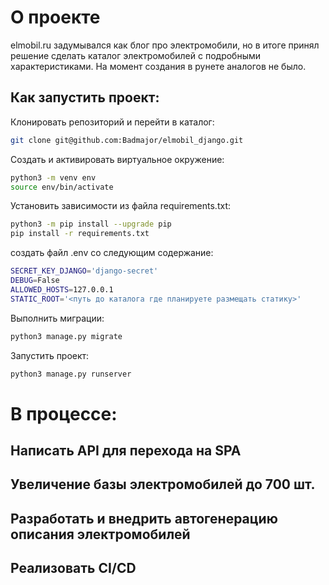 # О проекте

elmobil.ru задумывался как блог про электромобили, 
но в итоге принял решение сделать каталог электромобилей
с подробными характеристиками. На момент создания в рунете 
аналогов не было.

## Как запустить проект:
Клонировать репозиторий и перейти в каталог:
```bash
git clone git@github.com:Badmajor/elmobil_django.git
```

Cоздать и активировать виртуальное окружение:

```bash
python3 -m venv env
source env/bin/activate
```
Установить зависимости из файла requirements.txt:
```bash
python3 -m pip install --upgrade pip
pip install -r requirements.txt
```

создать файл .env  со следующим содержание:
```bash
SECRET_KEY_DJANGO='django-secret'
DEBUG=False
ALLOWED_HOSTS=127.0.0.1
STATIC_ROOT='<путь до каталога где планируете размещать статику>'
```

Выполнить миграции:
```bash
python3 manage.py migrate
```
Запустить проект:
```bash
python3 manage.py runserver
```

# В процессе:

## Написать API для перехода на SPA

## Увеличение базы электромобилей до 700 шт.

## Разработать и внедрить автогенерацию описания электромобилей

## Реализовать CI/CD
